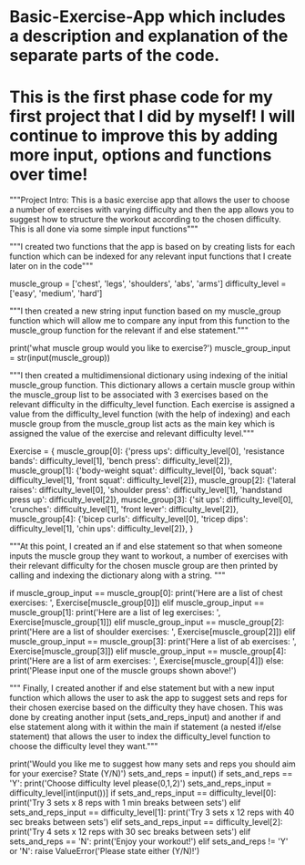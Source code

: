 # Basic-Exercise-App which includes a description and explanation of the separate parts of the code.
# This is the first phase code for my first project that I did by myself! I will continue to improve this by adding more input, options and functions over time!

"""Project Intro: This is a basic exercise app that allows the user to choose a number of exercises
 with varying difficulty and then the app allows you to suggest how to structure the workout
 according to the chosen difficulty. This is all done via some simple input functions"""

"""I created two functions that the app is based on by creating lists for each function which
can be indexed for any relevant input functions that I create later on in the code"""

muscle_group = ['chest', 'legs', 'shoulders', 'abs', 'arms']
difficulty_level = ['easy', 'medium', 'hard']

"""I then created a new string input function based on my muscle_group function which will allow
me to compare any input from this function to the muscle_group function for the 
relevant if and else statement."""

print('what muscle group would you like to exercise?')
muscle_group_input = str(input(muscle_group))

"""I then created a multidimensional dictionary using indexing of the initial muscle_group function.
This dictionary allows a certain muscle group within the muscle_group list to be associated with 
3 exercises based on the relevant difficulty in the difficulty_level function. Each exercise is
assigned a value from the difficulty_level function (with the help of indexing) and each muscle
group from the muscle_group list acts as the main key which is assigned the value of the
exercise and relevant difficulty level."""

Exercise = {
    muscle_group[0]: {'press ups': difficulty_level[0], 'resistance bands': difficulty_level[1],
                      'bench press': difficulty_level[2]},
    muscle_group[1]: {'body-weight squat': difficulty_level[0], 'back squat': difficulty_level[1],
                      'front squat': difficulty_level[2]},
    muscle_group[2]: {'lateral raises': difficulty_level[0], 'shoulder press': difficulty_level[1],
                      'handstand press up': difficulty_level[2]},
    muscle_group[3]: {'sit ups': difficulty_level[0], 'crunches': difficulty_level[1],
                      'front lever': difficulty_level[2]},
    muscle_group[4]: {'bicep curls': difficulty_level[0], 'tricep dips': difficulty_level[1],
                      'chin ups': difficulty_level[2]},
}

"""At this point, I created an if and else statement so that when someone inputs the muscle group they
want to workout, a number of exercises with their relevant difficulty for the chosen muscle group are 
then printed by calling and indexing the dictionary along with a string. """

if muscle_group_input == muscle_group[0]:
    print('Here are a list of chest exercises: ', Exercise[muscle_group[0]])
elif muscle_group_input == muscle_group[1]:
    print('Here are a list of leg exercises: ', Exercise[muscle_group[1]])
elif muscle_group_input == muscle_group[2]:
    print('Here are a list of shoulder exercises: ', Exercise[muscle_group[2]])
elif muscle_group_input == muscle_group[3]:
    print('Here a list of ab exercises: ', Exercise[muscle_group[3]])
elif muscle_group_input == muscle_group[4]:
    print('Here are a list of arm exercises: ', Exercise[muscle_group[4]])
else:
    print('Please input one of the muscle groups shown above!')

""" Finally, I created another if and else statement but with a new input function which 
allows the user to ask the app to suggest sets and reps for their chosen exercise based on the 
difficulty they have chosen. This was done by creating another input (sets_and_reps_input) and
another if and else statement along with it within the main if statement (a nested if/else statement)
that allows the user to index the difficulty_level function to choose the difficulty level they want."""

print('Would you like me to suggest how many sets and reps you should aim for your exercise? State (Y/N)')
sets_and_reps = input()
if sets_and_reps == 'Y':
    print('Choose difficulty level please(0,1,2)')
    sets_and_reps_input = difficulty_level[int(input())]
    if sets_and_reps_input == difficulty_level[0]:
        print('Try 3 sets x 8 reps with 1 min breaks between sets')
    elif sets_and_reps_input == difficulty_level[1]:
        print('Try 3 sets x 12 reps with 40 sec breaks between sets')
    elif sets_and_reps_input == difficulty_level[2]:
        print('Try 4 sets x 12 reps with 30 sec breaks between sets')
elif sets_and_reps == 'N':
    print('Enjoy your workout!')
elif sets_and_reps != 'Y' or 'N':
    raise ValueError('Please state either (Y/N)!')
